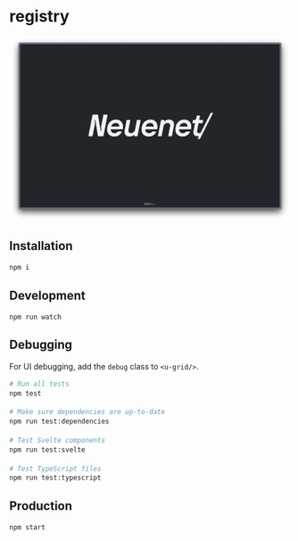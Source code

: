 # registry

![Website for Neuenet; Empowering Next-Generation Domains](poster.png)



## Installation

```sh
npm i
```

## Development

```sh
npm run watch
```

## Debugging

For UI debugging, add the `debug` class to `<u-grid/>`.

```sh
# Run all tests
npm test

# Make sure dependencies are up-to-date
npm run test:dependencies

# Test Svelte components
npm run test:svelte

# Test TypeScript files
npm run test:typescript
```

## Production

```sh
npm start
```

